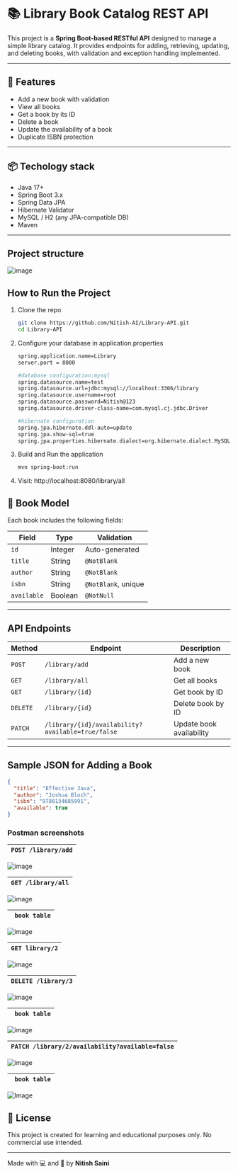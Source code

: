 # 📚 Library Book Catalog REST API

This project is a **Spring Boot-based RESTful API** designed to manage a simple library catalog. It provides endpoints for adding, retrieving, updating, and deleting books, with validation and exception handling implemented.

---

## 🚀 Features

- Add a new book with validation
- View all books
- Get a book by its ID
- Delete a book
- Update the availability of a book
- Duplicate ISBN protection

---

## 📦 Techology stack

- Java 17+
- Spring Boot 3.x
- Spring Data JPA
- Hibernate Validator
- MySQL / H2 (any JPA-compatible DB)
- Maven

---

## Project structure

![image](https://github.com/user-attachments/assets/d29046cd-b8bc-402e-9154-3b24704051fa)

## How to Run the Project

1. Clone the repo
   ```bash
   git clone https://github.com/Nitish-AI/Library-API.git
   cd Library-API
   ```
2. Configure your database in application.properties

   ```bash
   spring.application.name=Library
   server.port = 8080

   #database configuration:mysql
   spring.datasource.name=test
   spring.datasource.url=jdbc:mysql://localhost:3306/library
   spring.datasource.username=root
   spring.datasource.password=Nitish@123
   spring.datasource.driver-class-name=com.mysql.cj.jdbc.Driver

   #hibernate configuration
   spring.jpa.hibernate.ddl-auto=update
   spring.jpa.show-sql=true
   spring.jpa.properties.hibernate.dialect=org.hibernate.dialect.MySQL8Dialect
   ```

3. Build and Run the application
   ```bash
   mvn spring-boot:run
   ```
4. Visit: http://localhost:8080/library/all

## 🧾 Book Model

Each book includes the following fields:

| Field       | Type    | Validation          |
| ----------- | ------- | ------------------- |
| `id`        | Integer | Auto-generated      |
| `title`     | String  | `@NotBlank`         |
| `author`    | String  | `@NotBlank`         |
| `isbn`      | String  | `@NotBlank`, unique |
| `available` | Boolean | `@NotNull`          |

---

## API Endpoints

| Method   | Endpoint                                          | Description              |
| -------- | ------------------------------------------------- | ------------------------ |
| `POST`   | `/library/add`                                    | Add a new book           |
| `GET`    | `/library/all`                                    | Get all books            |
| `GET`    | `/library/{id}`                                   | Get book by ID           |
| `DELETE` | `/library/{id}`                                   | Delete book by ID        |
| `PATCH`  | `/library/{id}/availability?available=true/false` | Update book availability |

---

## Sample JSON for Adding a Book

```json
{
  "title": "Effective Java",
  "author": "Joshua Bloch",
  "isbn": "9780134685991",
  "available": true
}
```

### Postman screenshots

| `POST /library/add` |
| ------------------- |

![image](https://github.com/user-attachments/assets/4ec67178-3a82-40d9-8997-a8e66098ed89)

| `GET /library/all` |
| ------------------ |

![image](https://github.com/user-attachments/assets/86dde048-c342-4b69-bc93-6e9fb609bc66)

| ` book table` |
| ------------- |

![image](https://github.com/user-attachments/assets/697d3bf9-1a47-48ca-bf40-fbbe4c5d56dd)

| `GET library/2` |
| --------------- |

![image](https://github.com/user-attachments/assets/22d25f8d-835a-4fa6-acec-e1afa17c52e6)

| `DELETE /library/3` |
| ------------------- |

![image](https://github.com/user-attachments/assets/c1aa0749-5db2-4fe5-b032-d1022b965864)

| ` book table` |
| ------------- |

![image](https://github.com/user-attachments/assets/8aa3980b-d772-4414-affa-00ec6ceb0cd4)

| `PATCH /library/2/availability?available=false` |
| ----------------------------------------------- |

![image](https://github.com/user-attachments/assets/969c21bd-d9b7-4359-ae54-41e9644d32f4)

| ` book table` |
| ------------- |

![Image](https://github.com/user-attachments/assets/f6262f86-b410-41c8-b4b8-ec5db5077c1e)

## 📄 License

This project is created for learning and educational purposes only. No commercial use intended.

---

Made with 💻 and 🎨 by **Nitish Saini**
